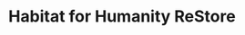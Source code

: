 ---
title: "Habitat for Humanity ReStore"
url: /eastlake/habitat-for-humanity-restore/
shop: charity
---